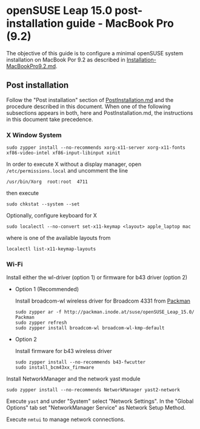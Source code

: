 # openSUSE Leap 15.0 post-installation guide - MacBook Pro (9.2)

The objective of this guide is to configure a minimal openSUSE system installation on MacBook Por 9.2 as described in [Installation-MacBookPro9.2.md](Installation-MacBookPro9.2.md).


## Post installation

Follow the "Post installation" section of [PostInstallation.md](PostInstallation.md) and the procedure described in this document. When one of the following subsections appears in both, here and PostInstallation.md, the instructions in this document take precedence.

### X Window System

```
sudo zypper install --no-recommends xorg-x11-server xorg-x11-fonts xf86-video-intel xf86-input-libinput xinit
```

In order to execute X without a display manager, open `/etc/permissions.local` and uncomment the line

```
/usr/bin/Xorg  root:root  4711
```

then execute

```
sudo chkstat --system --set
```

Optionally, configure keyboard for X

```
sudo localectl --no-convert set-x11-keymap <layout> apple_laptop mac
```

where *<layout>* is one of the available layouts from

```
localectl list-x11-keymap-layouts
```
### Wi-Fi

Install either the wl-driver (option 1) or firmware for b43 driver (option 2)

* Option 1 (Recommended)

  Install broadcom-wl wireless driver for Broadcom 4331 from [Packman](http://packman.links2linux.org/)

  ```
  sudo zypper ar -f http://packman.inode.at/suse/openSUSE_Leap_15.0/ Packman
  sudo zypper refresh
  sudo zypper install broadcom-wl broadcom-wl-kmp-default
  ```

* Option 2

  Install firmware for b43 wireless driver

  ```
  sudo zypper install --no-recommends b43-fwcutter
  sudo install_bcm43xx_firmware
  ```

Install NetworkManager and the network yast module

```
sudo zypper install --no-recommends NetworkManager yast2-network
```

Execute `yast` and under "System" select "Network Settings". In the "Global Options" tab set "NetworkManager Service" as Network Setup Method.

Execute `nmtui` to manage network connections.
